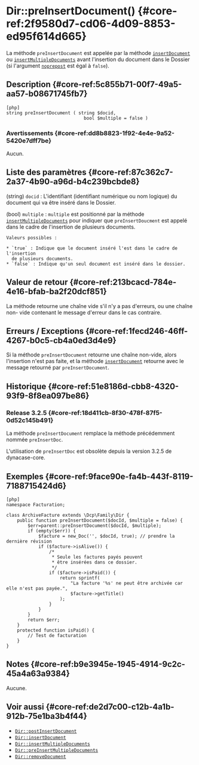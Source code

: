 # Dir::preInsertDocument() {#core-ref:2f9580d7-cd06-4d09-8853-ed95f614d665}

<div class="short-description" markdown="1">

La méthode `preInsertDocument` est appelée par la méthode
[`insertDocument`][Dir::insertDocument] ou
[`insertMultipleDocuments`][Dir::insertMultipleDocuments] avant l'insertion du
document dans le Dossier (si l'argument
[`noprepost`][Dir::insertDocument_noprepost] est égal à `false`).

</div>

## Description {#core-ref:5c855b71-00f7-49a5-aa57-b08671745fb7}

    [php]
    string preInsertDocument ( string $docid,
                                 bool $multiple = false )



### Avertissements {#core-ref:dd8b8823-1f92-4e4e-9a52-5420e7dff7be}

Aucun.

## Liste des paramètres {#core-ref:87c362c7-2a37-4b90-a96d-b4c239bcbde8}

(string) `docid`
:   L'identifiant (identifiant numérique ou nom logique) du document qui va être
    inséré dans le Dossier.

(bool) `multiple`
:   `multiple` est positionné par la méthode
    [`insertMultipleDocuments`][Dir::insertMultipleDocuments] pour indiquer que
    `preInsertDoucment` est appelé dans le cadre de l'insertion de plusieurs
    documents.
    
    Valeurs possibles :
    
    * `true` : Indique que le document inséré l'est dans le cadre de l'insertion
      de plusieurs documents.
    * `false` : Indique qu'un seul document est inséré dans le dossier.

## Valeur de retour {#core-ref:213bcacd-784e-4e16-bfab-ba2f20dcf851}

La méthode retourne une chaîne vide s'il n'y a pas d'erreurs, ou une chaîne non-
vide contenant le message d'erreur dans le cas contraire.

## Erreurs / Exceptions {#core-ref:1fecd246-46ff-4267-b0c5-cb4a0ed3d4e9}

Si la méthode `preInsertDocument` retourne une chaîne non-vide, alors
l'insertion n'est pas faite, et la méthode
[`insertDocument`][Dir::insertDocument] retourne avec le message retourné par
`preInsertDocument`.

## Historique {#core-ref:51e8186d-cbb8-4320-93f9-8f8ea097be86}

### Release 3.2.5 {#core-ref:18d411cb-8f30-478f-87f5-0d52c145b491}

La méthode `preInsertDocument` remplace la méthode précédemment nommée
`preInsertDoc`.

L'utilisation de `preInsertDoc` est obsolète depuis la version 3.2.5 de
dynacase-core.

## Exemples {#core-ref:9face90e-fa4b-443f-8119-7188715424d6}

    [php]
    namespace Facturation;
    
    class ArchiveFacture extends \Dcp\Family\Dir {
        public function preInsertDocument($docId, $multiple = false) {
            $err=parent::preInsertDocument($docId, $multiple);
            if (empty($err)) {
                $facture = new_Doc('', $docId, true); // prendre la dernière révision
                if ($facture->isAlive()) {
                    /*
                     * Seule les factures payés peuvent
                     * être insérées dans ce dossier.
                     */
                    if ($facture->isPaid()) {
                        return sprintf(
                            "La facture '%s' ne peut être archivée car elle n'est pas payée.",
                            $facture->getTitle()
                        );
                    }
                }
            }
            return $err;
        }
        protected function isPaid() {
            // Test de facturation
        }
    }

## Notes {#core-ref:b9e3945e-1945-4914-9c2c-45a4a63a9384}

Aucune.

## Voir aussi {#core-ref:de2d7c00-c12b-4a1b-912b-75e1ba3b4f44}

- [`Dir::postInsertDocument`][Dir::postInsertDocument]
- [`Dir::insertDocument`][Dir::insertDocument]
- [`Dir::insertMultipleDocuments`][Dir::insertMultipleDocuments]
- [`Dir::preInsertMultipleDocuments`][Dir::preInsertMultipleDocuments]
- [`Dir::removeDocument`][Dir::removeDocument]

<!-- links -->
[Dir::postInsertDocument]: #core-ref:65ec2b4a-8878-4004-8e42-0de8c359a231
[Dir::insertDocument]: #core-ref:9575ff95-480a-4dfb-9cd0-b89f44c3fad7
[Dir::insertMultipleDocuments]: #core-ref:098cf44e-568d-4dd2-8dd0-e2f104bc8615
[Dir::removeDocument]: #core-ref:d337e186-8066-49e2-92a0-26aa518cbf41
[Dir::insertDocument_noprepost]: #core-ref:f4d478ce-8145-4975-801e-d6158cb8b7d2
[Dir::preInsertMultipleDocuments]: #core-ref:f2b05730-8eca-43de-a9f4-6075c7f19d66
